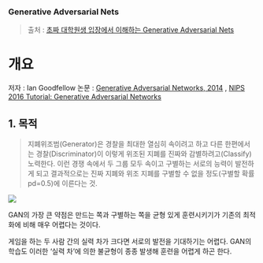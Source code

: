 ### Generative Adversarial Nets

> 출처 : [초짜 대학원생 입장에서 이해하는 Generative Adversarial Nets](http://jaejunyoo.blogspot.com/2017/01/generative-adversarial-nets-1.html)


# 개요 
저자 : Ian Goodfellow
논문 : [Generative Adversarial Networks, 2014](https://arxiv.org/abs/1406.2661) , [NIPS 2016 Tutorial:
Generative Adversarial Networks](https://arxiv.org/pdf/1701.00160v1.pdf)

## 1. 목적 
> 지폐위조범(Generator)은 경찰을 최대한 열심히 속이려고 하고 다른 한편에서는 경찰(Discriminator)이 이렇게 위조된 지폐를 진짜와 감별하려고(Classify) 노력한다.
이런 경쟁 속에서 두 그룹 모두 속이고 구별하는 서로의 능력이 발전하게 되고 결과적으로는 진짜 지폐와 위조 지폐를 구별할 수 없을 정도(구별할 확률 pd=0.5)에 이른다는 것.

![](https://2.bp.blogspot.com/-2AA2ws2s6xc/WHjzFO5zBbI/AAAAAAAABKw/g91OEkkxPHYKPTsfKYC5yzXn3CmH6gi_ACK4B/s400/%25EA%25B7%25B8%25EB%25A6%25BC6.PNG)


GAN의 가장 큰 약점은 만드는 쪽과 구별하는 쪽을 균형 있게 훈련시키기가 기존의 최적화에 비해 매우 어렵다는 것이다. 

게임을 하는 두 사람 간의 실력 차가 크다면 서로의 발전을 기대하기는 어렵다. GAN의 학습도 이러한 ‘실력 차’에 의한 불균형이 종종 발생해 훈련을 어렵게 하곤 한다.
